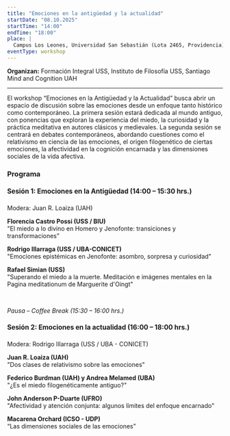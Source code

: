 ```yaml
---
title: "Emociones en la antigüedad y la actualidad"
startDate: "08.10.2025"
startTime: "14:00"
endTime: "18:00"
place: |
  Campus Los Leones, Universidad San Sebastián (Lota 2465, Providencia)
eventType: workshop
---
```


**Organizan:** Formación Integral USS, Instituto de Filosofía USS, Santiago Mind and Cognition UAH

---

El workshop “Emociones en la Antigüedad y la Actualidad” busca abrir un espacio de discusión sobre las emociones desde un enfoque tanto histórico como contemporáneo. La primera sesión estará dedicada al mundo antiguo, con ponencias que exploran la experiencia del miedo, la curiosidad y la práctica meditativa en autores clásicos y medievales. La segunda sesión se centrará en debates contemporáneos, abordando cuestiones como el relativismo en ciencia de las emociones, el origen filogenético de ciertas emociones, la afectividad en la cognición encarnada y las dimensiones sociales de la vida afectiva.

### Programa

<style>
  h4 { font-size: 110%}
  </style>

#### Sesión 1: Emociones en la Antigüedad (14:00 – 15:30 hrs.)

Modera: Juan R. Loaiza (UAH)

**Florencia Castro Possi (USS / BIU)**<br/>
"El miedo a lo divino en Homero y Jenofonte: transiciones y transformaciones”

**Rodrigo Illarraga (USS / UBA-CONICET)**<br/>
"Emociones epistémicas en Jenofonte: asombro, sorpresa y curiosidad"

**Rafael Simian (USS)**<br/>
"Superando el miedo a la muerte. Meditación e imágenes mentales en la Pagina meditationum de Marguerite d'Oingt"

<br/>

_Pausa – Coffee Break (15:30 – 16:00 hrs.)_

#### Sesión 2: Emociones en la actualidad (16:00 – 18:00 hrs.)

Modera: Rodrigo Illarraga (USS / UBA - CONICET)

**Juan R. Loaiza (UAH)**<br/>
"Dos clases de relativismo sobre las emociones"

**Federico Burdman (UAH) y Andrea Melamed (UBA)**<br/>
"¿Es el miedo filogenéticamente antiguo?"

**John Anderson P-Duarte (UFRO)**<br/>
"Afectividad y atención conjunta: algunos límites del enfoque encarnado"

**Macarena Orchard (ICSO - UDP)**<br/>
“Las dimensiones sociales de las emociones”
